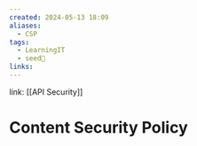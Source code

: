 ```yaml
---
created: 2024-05-13 18:09
aliases:
  - CSP
tags:
  - LearningIT
  - seed🌱
links:
---
```


link: [[API Security]]

# Content Security Policy

